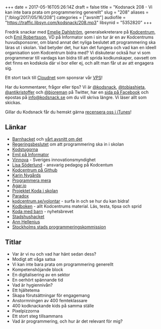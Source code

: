 +++
date = 2017-05-16T05:26:14Z
draft = false
title = "Kodsnack 208 - Vi kan inte bara prata om programmering generellt"
slug = "208"
aliases = ["/blog/2017/05/16/208"]
categories = ["avsnitt"]
audiofile = "https://traffic.libsyn.com/kodsnack/208.mp3"
libsynid = "5352820"
+++

Fredrik snackar med [Emelie Dahlström](https://www.linkedin.com/in/emeliedahlstrom/), generalsekreterare på [Kodcentrum](https://www.kodcentrum.se/), och [Emil Robertsson](https://www.linkedin.com/in/emilrobertsson/), VD på Informator som i sin tur är en av Kodcentrums huvudsponsorer, om bland annat det nyliga beslutet att programmering ska läras ut i skolan. Vad betyder det, hur kan det fungera och vad kan en ideell organisation som Kodcentrum bidra med? Vi diskuterar också hur vi som programmerar till vardags kan bidra till att sprida kodkunskaper, oavsett om det finns en kodskola där vi bor eller ej, och allt man får ut av att engagera sig.

Ett stort tack till [Cloudnet](http://www.cloudnet.se) som sponsrar vår [VPS](http://en.wikipedia.org/wiki/Virtual_private_server)!

Har du kommentarer, frågor eller tips? Vi är [@kodsnack](https://www.twitter.com/kodsnack), [@tobiashieta](https://www.twitter.com/tobiashieta), [@antikristoffer](https://www.twitter.com/antikristoffer) och [@bjoreman](https://www.twitter.com/bjoreman) på Twitter, har en [sida på Facebook](https://www.facebook.com/kodsnack) och epostas på [info@kodsnack.se](mailto:info@kodsnack.se) om du vill skriva längre. Vi läser allt som skickas.

Gillar du Kodsnack får du hemskt gärna [recensera oss i iTunes](http://itunes.apple.com/se/podcast/kodsnack/id561631498?l=en)!

## Länkar ##
* [Barnhacket](https://www.kodcentrum.se/nyheter/barnhack-hos-informator) och [vårt avsnitt om det](https://kodsnack.se/124/)
* [Regeringsbeslutet](http://www.regeringen.se/pressmeddelanden/2017/03/starkt-digital-kompetens-i-laroplaner-och-kursplaner/) om att programmering ska in i skolan
* [Kodstugorna](https://www.kodcentrum.se/kodstugor)
* [Emil på Informator](https://www.linkedin.com/in/emilrobertsson/)
* [Vinnova](https://www.vinnova.se/om-oss/sveriges-innovationsmyndighet/) - Sveriges innovationsmyndighet
* [Lisa Söderlund](https://www.linkedin.com/in/lisasoderlund/) - ansvarig pedagog på Kodcentum
* [Kodcentrum på Github](https://github.com/kodcentrum)
* [Karin Nygårds](http://www.karinnygards.se/)
* [Programmera mera](http://www.karinnygards.se/programmera-mera/)
* [Agar.io](http://agar.io/)
* [Projektet Koda i skolan](https://www.kodcentrum.se/koda-i-skolan)
* [Paradox](https://sv.wikipedia.org/wiki/Paradox_Interactive)
* [kodcentrum.se/volontar](https://www.kodcentrum.se/volontar) - surfa in och se hur du kan bidra!
* [Kodboken](https://www.kodboken.se/) - allt Kodcentrums material. Läs, testa, tipsa och sprid
* [Koda med barn](https://www.kodcentrum.se/nyhetsbrev) - nyhetsbrevet
* [Stadshushacket](https://www.kodcentrum.se/nyheter/kodande-hjaltar-pa-stadshushacket)
* [Ann Hellenius](https://www.linkedin.com/in/ann-hellenius-74353a/)
* [Stockholms stads programmeringskommission](http://pedagog.stockholm.se/programmering/programmeringskommissionen/)

## Titlar ##
* Var är vi nu och vad har hänt sedan dess?
* Modigt att våga satsa
* Vi kan inte bara prata om programmering generellt
* Kompetenshöjande block
* En digitalisering av en sektor
* En oerhört spännande tid
* Vad är hygiennivån?
* Ett hjältetema
* Skapa förutsättningar för engagemang
* Anstormningen av 400 femteklassare
* 400 kodknackande kids på samma ställe
* Pixelpizzorna
* Ett stort steg tillsammans
* Vad är programmering, och hur är det relevant för mig?
